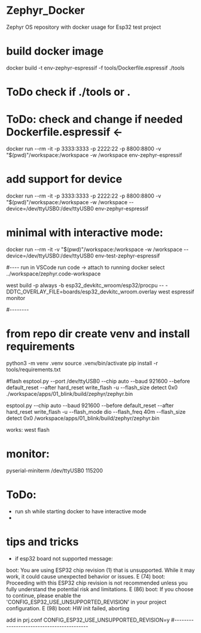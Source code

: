 # Zephyr_Docker
Zephyr OS repository with docker usage for Esp32 test project

# build docker image
docker build -t env-zephyr-espressif -f tools/Dockerfile.espressif ./tools
# ToDo check if ./tools or .

# ToDo: check and change if needed Dockerfile.espressif <- 
docker run --rm -it -p 3333:3333 -p 2222:22 -p 8800:8800 -v "$(pwd)"/workspace:/workspace -w /workspace env-zephyr-espressif

# add support for device 
docker run --rm -it -p 3333:3333 -p 2222:22 -p 8800:8800 -v "$(pwd)"/workspace:/workspace -w /workspace --device=/dev/ttyUSB0:/dev/ttyUSB0 env-zephyr-espressif


# minimal with interactive mode:
docker run --rm -it -v "$(pwd)"/workspace:/workspace -w /workspace --device=/dev/ttyUSB0:/dev/ttyUSB0 env-test-zephyr-espressif

#---- run in VSCode
run code -> attach to running docker
select ../workspace/zephyr.code-workspace

west build -p always -b esp32_devkitc_wroom/esp32/procpu -- -DDTC_OVERLAY_FILE=boards/esp32_devkitc_wroom.overlay
west espressif monitor


#--------
# from repo dir create venv and install requirements
 
 python3 -m venv .venv
 source .venv/bin/activate
 pip install -r tools/requirements.txt
 
 
 #flash
 esptool.py --port /dev/ttyUSB0 --chip auto --baud 921600 --before default_reset --after hard_reset write_flash -u --flash_size detect 0x0 ./workspace/apps/01_blink/build/zephyr/zephyr.bin
 
 esptool.py --chip auto --baud 921600 --before default_reset --after hard_reset write_flash -u --flash_mode dio --flash_freq 40m --flash_size detect 0x0 /workspace/apps/01_blink/build/zephyr/zephyr.bin

works: 
west flash

# monitor: 
pyserial-miniterm /dev/ttyUSB0 115200



# ToDo: 

- run sh while starting docker to have interactive mode
- 





# tips and tricks

- if esp32 board not supported message:

boot: You are using ESP32 chip revision (1) that is unsupported. While it may work, it could cause unexpected behavior or issues.
E (74) boot: Proceeding with this ESP32 chip revision is not recommended unless you fully understand the potential risk and limitations.
E (86) boot: If you choose to continue, please enable the 'CONFIG_ESP32_USE_UNSUPPORTED_REVISION' in your project configuration.
E (98) boot: HW init failed, aborting


add in prj.conf
CONFIG_ESP32_USE_UNSUPPORTED_REVISION=y
#------------------------------------------    
